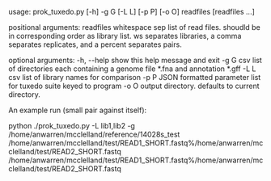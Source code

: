 usage: prok_tuxedo.py [-h] -g G [-L L] [-p P] [-o O] readfiles [readfiles ...]

positional arguments:
  readfiles   whitespace sep list of read files. shoudld be in corresponding
              order as library list. ws separates libraries, a comma separates
              replicates, and a percent separates pairs.

optional arguments:
  -h, --help  show this help message and exit
  -g G        csv list of directories each containing a genome file *.fna and
              annotation *.gff
  -L L        csv list of library names for comparison
  -p P        JSON formatted parameter list for tuxedo suite keyed to program
  -o O        output directory. defaults to current directory.


An example run (small pair against itself):

python ./prok_tuxedo.py -L lib1,lib2 -g /home/anwarren/mcclelland/reference/14028s_test /home/anwarren/mcclelland/test/READ1_SHORT.fastq%/home/anwarren/mcclelland/test/READ2_SHORT.fastq /home/anwarren/mcclelland/test/READ1_SHORT.fastq%/home/anwarren/mcclelland/test/READ2_SHORT.fastq
